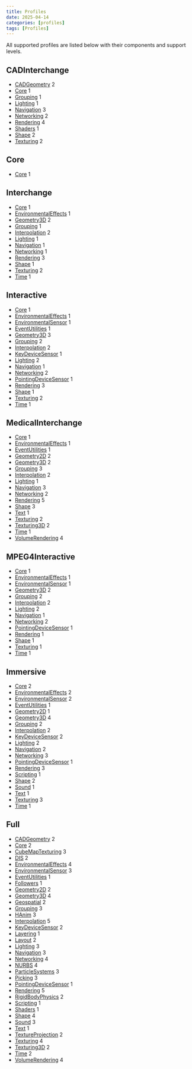 ```yaml
---
title: Profiles
date: 2025-04-14
categories: [profiles]
tags: [Profiles]
---
```

All supported profiles are listed below with their components and support levels.

## CADInterchange

- [CADGeometry](/x_ite/components/overview/#cadgeometry) 2
- [Core](/x_ite/components/overview/#core) 1
- [Grouping](/x_ite/components/overview/#grouping) 1
- [Lighting](/x_ite/components/overview/#lighting) 1
- [Navigation](/x_ite/components/overview/#navigation) 3
- [Networking](/x_ite/components/overview/#networking) 2
- [Rendering](/x_ite/components/overview/#rendering) 4
- [Shaders](/x_ite/components/overview/#shaders) 1
- [Shape](/x_ite/components/overview/#shape) 2
- [Texturing](/x_ite/components/overview/#texturing) 2

## Core

- [Core](/x_ite/components/overview/#core) 1

## Interchange

- [Core](/x_ite/components/overview/#core) 1
- [EnvironmentalEffects](/x_ite/components/overview/#environmentaleffects) 1
- [Geometry3D](/x_ite/components/overview/#geometry3d) 2
- [Grouping](/x_ite/components/overview/#grouping) 1
- [Interpolation](/x_ite/components/overview/#interpolation) 2
- [Lighting](/x_ite/components/overview/#Lighting) 1
- [Navigation](/x_ite/components/overview/#navigation) 1
- [Networking](/x_ite/components/overview/#networking) 1
- [Rendering](/x_ite/components/overview/#rendering) 3
- [Shape](/x_ite/components/overview/#Shape) 1
- [Texturing](/x_ite/components/overview/#texturing) 2
- [Time](/x_ite/components/overview/#time) 1

## Interactive

- [Core](/x_ite/components/overview/#core) 1
- [EnvironmentalEffects](/x_ite/components/overview/#environmentaleffects) 1
- [EnvironmentalSensor](/x_ite/components/overview/#environmentalsensor) 1
- [EventUtilities](/x_ite/components/overview/#eventutilities) 1
- [Geometry3D](/x_ite/components/overview/#geometry3d) 3
- [Grouping](/x_ite/components/overview/#grouping) 2
- [Interpolation](/x_ite/components/overview/#interpolation) 2
- [KeyDeviceSensor](/x_ite/components/overview/#keydevicesensor) 1
- [Lighting](/x_ite/components/overview/#lighting) 2
- [Navigation](/x_ite/components/overview/#navigation) 1
- [Networking](/x_ite/components/overview/#networking) 2
- [PointingDeviceSensor](/x_ite/components/overview/#pointingdevicesensor) 1
- [Rendering](/x_ite/components/overview/#rendering) 3
- [Shape](/x_ite/components/overview/#shape) 1
- [Texturing](/x_ite/components/overview/#texturing) 2
- [Time](/x_ite/components/overview/#time) 1

## MedicalInterchange

- [Core](/x_ite/components/overview/#core) 1
- [EnvironmentalEffects](/x_ite/components/overview/#environmentaleffects) 1
- [EventUtilities](/x_ite/components/overview/#eventutilities) 1
- [Geometry2D](/x_ite/components/overview/#geometry2d) 2
- [Geometry3D](/x_ite/components/overview/#geometry3d) 2
- [Grouping](/x_ite/components/overview/#grouping) 3
- [Interpolation](/x_ite/components/overview/#interpolation) 2
- [Lighting](/x_ite/components/overview/#lighting) 1
- [Navigation](/x_ite/components/overview/#navigation) 3
- [Networking](/x_ite/components/overview/#networking) 2
- [Rendering](/x_ite/components/overview/#rendering) 5
- [Shape](/x_ite/components/overview/#shape) 3
- [Text](/x_ite/components/overview/#text) 1
- [Texturing](/x_ite/components/overview/#texturing) 2
- [Texturing3D](/x_ite/components/overview/#texturing3d) 2
- [Time](/x_ite/components/overview/#time) 1
- [VolumeRendering](/x_ite/components/overview/#volumerendering) 4

## MPEG4Interactive

- [Core](/x_ite/components/overview/#core) 1
- [EnvironmentalEffects](/x_ite/components/overview/#environmentaleffects) 1
- [EnvironmentalSensor](/x_ite/components/overview/#environmentalsensor) 1
- [Geometry3D](/x_ite/components/overview/#eometry3D) 2
- [Grouping](/x_ite/components/overview/#grouping) 2
- [Interpolation](/x_ite/components/overview/#interpolation) 2
- [Lighting](/x_ite/components/overview/#lighting) 2
- [Navigation](/x_ite/components/overview/#navigation) 1
- [Networking](/x_ite/components/overview/#networking) 2
- [PointingDeviceSensor](/x_ite/components/overview/#pointingdevicesensor) 1
- [Rendering](/x_ite/components/overview/#rendering) 1
- [Shape](/x_ite/components/overview/#shape) 1
- [Texturing](/x_ite/components/overview/#texturing) 1
- [Time](/x_ite/components/overview/#time) 1

## Immersive

- [Core](/x_ite/components/overview/#core) 2
- [EnvironmentalEffects](/x_ite/components/overview/#environmentaleffects) 2
- [EnvironmentalSensor](/x_ite/components/overview/#environmentalsensor) 2
- [EventUtilities](/x_ite/components/overview/#eventutilities) 1
- [Geometry2D](/x_ite/components/overview/#geometry2d) 1
- [Geometry3D](/x_ite/components/overview/#geometry3d) 4
- [Grouping](/x_ite/components/overview/#grouping) 2
- [Interpolation](/x_ite/components/overview/#interpolation) 2
- [KeyDeviceSensor](/x_ite/components/overview/#keydevicesensor) 2
- [Lighting](/x_ite/components/overview/#lighting) 2
- [Navigation](/x_ite/components/overview/#navigation) 2
- [Networking](/x_ite/components/overview/#networking) 3
- [PointingDeviceSensor](/x_ite/components/overview/#pointingdevicesensor) 1
- [Rendering](/x_ite/components/overview/#rendering) 3
- [Scripting](/x_ite/components/overview/#scripting) 1
- [Shape](/x_ite/components/overview/#shape) 2
- [Sound](/x_ite/components/overview/#sound) 1
- [Text](/x_ite/components/overview/#text) 1
- [Texturing](/x_ite/components/overview/#texturing) 3
- [Time](/x_ite/components/overview/#time) 1

## Full

- [CADGeometry](/x_ite/components/overview/#cadgeometry) 2
- [Core](/x_ite/components/overview/#core) 2
- [CubeMapTexturing](/x_ite/components/overview/#cubemaptexturing) 3
- [DIS](/x_ite/components/overview/#dis) 2
- [EnvironmentalEffects](/x_ite/components/overview/#environmentaleffects) 4
- [EnvironmentalSensor](/x_ite/components/overview/#environmentalsensor) 3
- [EventUtilities](/x_ite/components/overview/#eventutilities) 1
- [Followers](/x_ite/components/overview/#followers) 1
- [Geometry2D](/x_ite/components/overview/#geometry2d) 2
- [Geometry3D](/x_ite/components/overview/#geometry3d) 4
- [Geospatial](/x_ite/components/overview/#geospatial) 2
- [Grouping](/x_ite/components/overview/#grouping) 3
- [HAnim](/x_ite/components/overview/#hanim) 3
- [Interpolation](/x_ite/components/overview/#interpolation) 5
- [KeyDeviceSensor](/x_ite/components/overview/#keydevicesensor) 2
- [Layering](/x_ite/components/overview/#layering) 1
- [Layout](/x_ite/components/overview/#layout) 2
- [Lighting](/x_ite/components/overview/#lighting) 3
- [Navigation](/x_ite/components/overview/#navigation) 3
- [Networking](/x_ite/components/overview/#networking) 4
- [NURBS](/x_ite/components/overview/#nurbs) 4
- [ParticleSystems](/x_ite/components/overview/#particlesystems) 3
- [Picking](/x_ite/components/overview/#picking) 3
- [PointingDeviceSensor](/x_ite/components/overview/#pointingdevicesensor) 1
- [Rendering](/x_ite/components/overview/#rendering) 5
- [RigidBodyPhysics](/x_ite/components/overview/#rigidbodyphysics) 2
- [Scripting](/x_ite/components/overview/#scripting) 1
- [Shaders](/x_ite/components/overview/#shaders) 1
- [Shape](/x_ite/components/overview/#shape) 4
- [Sound](/x_ite/components/overview/#sound) 3
- [Text](/x_ite/components/overview/#text) 1
- [TextureProjection](/x_ite/components/overview/#textureprojection) 2
- [Texturing](/x_ite/components/overview/#texturing) 4
- [Texturing3D](/x_ite/components/overview/#texturing3d) 2
- [Time](/x_ite/components/overview/#time) 2
- [VolumeRendering](/x_ite/components/overview/#volumerendering) 4
